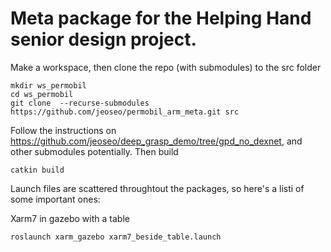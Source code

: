 # Meta package for the Helping Hand senior design project.

Make a workspace, then clone the repo (with submodules) to the src folder
```
mkdir ws_permobil
cd ws_permobil
git clone  --recurse-submodules https://github.com/jeoseo/permobil_arm_meta.git src
```
Follow the instructions on https://github.com/jeoseo/deep_grasp_demo/tree/gpd_no_dexnet, and other submodules potentially.
Then build
```
catkin build
```

Launch files are scattered throughtout the packages, so here's a listi of some important ones:

Xarm7 in gazebo with a table
```
roslaunch xarm_gazebo xarm7_beside_table.launch
```
